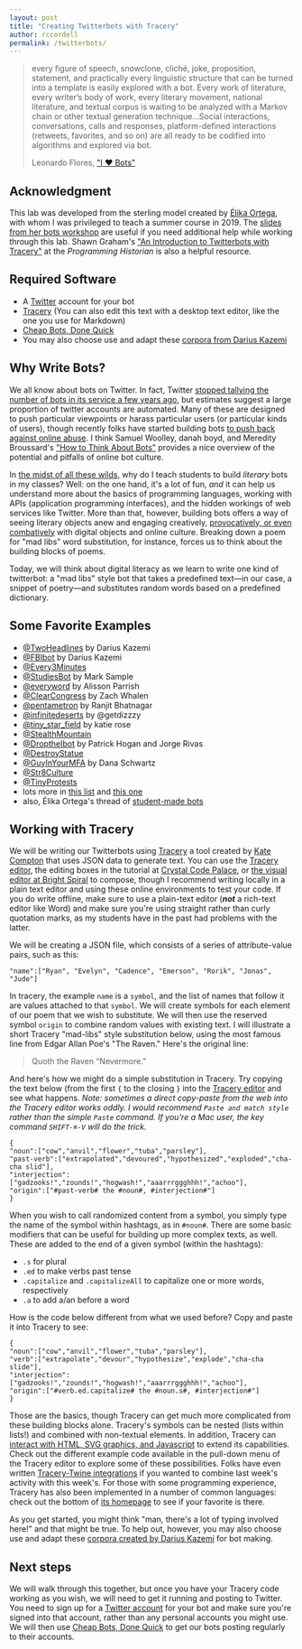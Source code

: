 ```yaml
---
layout: post
title: "Creating Twitterbots with Tracery"
author: rccordell
permalink: /twitterbots/
---
```


> every figure of speech, snowclone, cliché, joke, proposition, statement, and practically every linguistic structure that can be turned into a template is easily explored with a bot. Every work of literature, every writer’s body of work, every literary movement, national literature, and textual corpus is waiting to be analyzed with a Markov chain or other textual generation technique…Social interactions, conversations, calls and responses, platform-defined  interactions (retweets, favorites, and so on) are all ready to be codified into algorithms and explored via bot.
> 
> Leonardo Flores, ["I ♥ Bots"](http://iloveepoetry.org/?p=11221)

## Acknowledgment

This lab was developed from the sterling model created by [Élika Ortega](https://elikaortega.net/), with whom I was privileged to teach a summer course in 2019. The [slides from her bots workshop](https://dsg.neu.edu/wp-content/uploads/2017/04/BotsWorkshop.pdf) are useful if you need additional help while working through this lab. Shawn Graham's ["An Introduction to Twitterbots with Tracery"](https://programminghistorian.org/en/lessons/intro-to-twitterbots) at the *Programming Historian* is also a helpful resource.

## Required Software

+ A [Twitter](https://twitter.com) account for your bot
+ [Tracery](http://tracery.io/) (You can also edit this text with a desktop text editor, like the one you use for Markdown)
+ [Cheap Bots, Done Quick](https://cheapbotsdonequick.com/)
+ You may also choose use and adapt these [corpora from Darius Kazemi](https://github.com/dariusk/corpora/tree/master/data)

## Why Write Bots?

We all know about bots on Twitter. In fact, Twitter [stopped tallying the number of bots in its service a few years ago](https://www.buzzfeed.com/williamalden/twitter-has-stopped-updating-its-public-tally-of-bots), but estimates suggest a large proportion of twitter accounts are automated. Many of these are designed to push particular viewpoints or harass particular users (or particular kinds of users), though recently folks have started building bots [to push back against online abuse](https://www.washingtonpost.com/news/monkey-cage/wp/2016/11/17/this-researcher-programmed-bots-to-fight-racism-on-twitter-it-worked/). I think Samuel Woolley, danah boyd, and Meredity Broussard's ["How to Think About Bots"](https://motherboard.vice.com/en_us/article/qkzpdm/how-to-think-about-bots) provides a nice overview of the potential and pitfalls of online bot culture.

In [the midst of all these wilds](http://lithub.com/encountering-literary-bots-in-the-wilds-of-twitter/), why do I teach students to build *literary* bots in my classes? Well: on the one hand, it's a lot of fun, *and* it can help us understand more about the basics of programming languages, working with APIs (application programming interfaces), and the hidden workings of web services like Twitter. More than that, however, building bots offers a way of seeing literary objects anew and engaging creatively, [provocatively, or even combatively](https://medium.com/@samplereality/a-protest-bot-is-a-bot-so-specific-you-cant-mistake-it-for-bullshit-90fe10b7fbaa) with digital objects and online culture. Breaking down a poem for "mad libs" word substitution, for instance, forces us to think about the building blocks of poems.

Today, we will think about digital literacy as we learn to write one kind of twitterbot: a "mad libs" style bot that takes a predefined text—in our case, a snippet of poetry—and substitutes random words based on a predefined dictionary. 

## Some Favorite Examples

+ [@TwoHeadlines](https://twitter.com/TwoHeadlines) by Darius Kazemi
+ [@FBIbot](https://twitter.com/FBIbot) by Darius Kazemi
+ [@Every3Minutes](https://twitter.com/Every3Minutes)
+ [@StudiesBot](https://twitter.com/studiesbot) by Mark Sample
+ [@everyword](https://twitter.com/everyword) by Alisson Parrish
+ [@ClearCongress](https://twitter.com/ClearCongress) by Zach Whalen
+ [@pentametron](https://twitter.com/pentametron) by Ranjit Bhatnagar
+ [@infinitedeserts](https://twitter.com/infinitedeserts) by @getdizzzy
+ [@tiny_star_field](https://twitter.com/tiny_star_field) by katie rose
+ [@StealthMountain](https://twitter.com/stealthmountain)
+ [@DroptheIbot](https://twitter.com/DroptheIbot) by Patrick Hogan and Jorge Rivas
+ [@DestroyStatue](https://twitter.com/destroystatue)
+ [@GuyInYourMFA](https://twitter.com/GuyInYourMFA) by Dana Schwartz
+ [@Str8Culture](https://twitter.com/Str8Culture)
+ [@TinyProtests](https://twitter.com/TinyProtests)
+ lots more in [this list](https://twitter.com/leo_elo_ole/lists/artistic-literary-bots/members) and [this one](https://twitter.com/leo_elo_ole/lists/activist-bots)
+ also, Élika Ortega's thread of [student-made bots](https://twitter.com/elikaortega/status/1054102075762765824)

## Working with Tracery

We will be writing our Twitterbots using [Tracery](http://tracery.io/) a tool created by [Kate Compton](http://www.galaxykate.com/) that uses JSON data to generate text. You can use the [Tracery editor](http://tracery.io/editor/), the editing boxes in the tutorial at [Crystal Code Palace](http://www.crystalcodepalace.com/traceryTut.html), or [the visual editor at Bright Spiral](http://www.brightspiral.com/tracery/) to compose, though I recommend writing locally in a plain text editor and using these online environments to test your code. If you do write offline, make sure to use a plain-text editor (**_not_** a rich-text editor like Word) and make sure you're using straight rather than curly quotation marks, as my students have in the past had problems with the latter. 

We will be creating a JSON file, which consists of a series of attribute-value pairs, such as this:

```
"name":["Ryan", "Evelyn", "Cadence", "Emerson", "Rorik", "Jonas", "Jude"]
```

In tracery, the example `name` is a `symbol`, and the list of names that follow it are values attached to that `symbol`. We will create symbols for each element of our poem that we wish to substitute. We will then use the reserved symbol `origin` to combine random values with existing text. I will illustrate a short Tracery "mad-libs" style substitution below, using the most famous line from Edgar Allan Poe's "The Raven." Here's the original line:
 
> Quoth the Raven “Nevermore.”

And here's how we might do a simple substitution in Tracery. Try copying the text below (from the first `{` to the closing `}` into the [Tracery editor](http://tracery.io/editor/) and see what happens. _Note: sometimes a direct copy-paste from the web into the Tracery editor works oddly. I would recommend `Paste and match style` rather than the simple `Paste` command. If you're a Mac user, the key command `SHIFT-⌘-V` will do the trick._ 

```
{
"noun":["cow","anvil","flower","tuba","parsley"],
"past-verb":["extrapolated","devoured","hypothesized","exploded","cha-cha slid"],
"interjection":["gadzooks!","zounds!","hogwash!","aaarrrggghhh!","achoo"],
"origin":["#past-verb# the #noun#, #interjection#"]
}
```

When you wish to call randomized content from a symbol, you simply type the name of the symbol within hashtags, as in `#noun#`. There are some basic modifiers that can be useful for building up more complex texts, as well. These are added to the end of a given symbol (within the hashtags):

+ `.s` for plural
+ `.ed` to make verbs past tense
+ `.capitalize` and `.capitalizeAll` to capitalize one or more words, respectively
+ `.a` to add a/an before a word

How is the code below different from what we used before? Copy and paste it into Tracery to see:

```
{
"noun":["cow","anvil","flower","tuba","parsley"],
"verb":["extrapolate","devour","hypothesize","explode","cha-cha slide"],
"interjection":["gadzooks!","zounds!","hogwash!","aaarrrggghhh!","achoo"],
"origin":["#verb.ed.capitalize# the #noun.s#, #interjection#"]
}
```

Those are the basics, though Tracery can get much more complicated from these building blocks alone. Tracery's symbols can be nested (lists within lists!) and combined with non-textual elements. In addition, Tracery can [interact with HTML, SVG graphics, and Javascript](http://www.galaxykate.com/pdfs/galaxykate-zine-tracery.pdf) to extend its capabilities. Check out the different example code available in the pull-down menu of the Tracery editor to explore some of these possibilities. Folks have even written [Tracery-Twine integrations](https://github.com/mrfb/twinecery) if you wanted to combine last week's activity with this week's. For those with some programming experience, Tracery has also been implemented in a number of common languages: check out the bottom of [its homepage](http://tracery.io/) to see if your favorite is there.

As you get started, you might think "man, there's a lot of typing involved here!" and that might be true. To help out, however, you may also choose use and adapt these [corpora created by Darius Kazemi](https://github.com/dariusk/corpora/tree/master/data) for bot making.

## Next steps

We will walk through this together, but once you have your Tracery code working as you wish, we will need to get it running and posting to Twitter. You need to sign up for a [Twitter account](https://twitter.com) for your bot and make sure you're signed into that account, rather than any personal accounts you might use. We will then use [Cheap Bots, Done Quick](https://cheapbotsdonequick.com/) to get our bots posting regularly to their accounts. 
